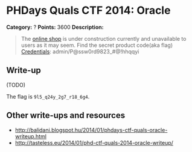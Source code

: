 # PHDays Quals CTF 2014: Oracle

**Category:** ?
**Points:** 3600
**Description:**

> The [online shop](http://195.133.87.173) is under construction currently and unavailable to users as it may seem. Find the secret product code(aka flag)
> [Credentials](http://ctfarchive.phdays.com/phd4quals/oracle%20%283600%29/ctf-task-natali-oracle_OEL_6_x86_11.2.0.3.6_ctf.ova): admin/P@ssw0rd9823\_#@!hhqqyi

## Write-up

(TODO)

The flag is `9l5_q24y_2g7_r18_6g4`.

## Other write-ups and resources

* <http://balidani.blogspot.hu/2014/01/phdays-ctf-quals-oracle-writeup.html>
* <http://tasteless.eu/2014/01/phd-ctf-quals-2014-oracle-writeup/>
